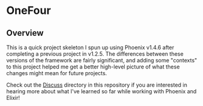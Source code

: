 # OneFour

## Overview
This is a quick project skeleton I spun up using Phoenix v1.4.6 after completing a previous project in v1.2.5. The differences between these versions of the framework are fairly significant, and adding some "contexts" to this project helped me get a better high-level picture of what these changes might mean for future projects. 

Check out the [Discuss](https://github.com/jhunschejones/Elixir-Projects/tree/master/discuss) directory in this repository if you are interested in hearing more about what I've learned so far while working with Phoenix and Elixir!
